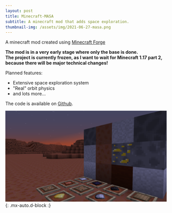 ```yaml
---
layout: post
title: Minecraft-MASA
subtitle: A minecraft mod that adds space exploration.
thumbnail-img: /assets/img/2021-06-27-masa.png
---
```


A minecraft mod created using [Minecraft Forge](https://github.com/MinecraftForge/MinecraftForge)

**The mod is in a very early stage where only the base is done.**  
**The project is currently frozen, as I want to wait for Minecraft 1.17 part 2, because there will be major technical changes!**

Planned features:
  * Extensive space exploration system
  * "Real" orbit physics
  * and lots more...  
  
The code is available on [Github](https://github.com/MASA-Mod/MASA-Mod).

![In-Game Demo](/assets/img/2021-06-27-masa.png){: .mx-auto.d-block :}
